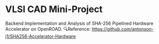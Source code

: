 # VLSI CAD Mini-Project
Backend Implementation and Analysis of SHA-256 Pipelined Hardware Accelerator on OpenROAD.
🔍Reference: https://github.com/antonson-j1/SHA256-Accelerator-Hardware
